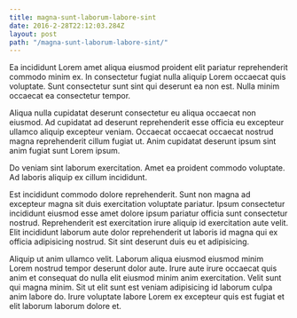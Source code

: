 ```yaml
---
title: magna-sunt-laborum-labore-sint
date: 2016-2-28T22:12:03.284Z
layout: post
path: "/magna-sunt-laborum-labore-sint/"
---
```


Ea incididunt Lorem amet aliqua eiusmod proident elit pariatur reprehenderit commodo minim ex. In consectetur fugiat nulla aliquip Lorem occaecat quis voluptate. Sunt consectetur sunt sint qui deserunt ea non est. Nulla minim occaecat ea consectetur tempor.

Aliqua nulla cupidatat deserunt consectetur eu aliqua occaecat non eiusmod. Ad cupidatat ad deserunt reprehenderit esse officia eu excepteur ullamco aliquip excepteur veniam. Occaecat occaecat occaecat nostrud magna reprehenderit cillum fugiat ut. Anim cupidatat deserunt ipsum sint anim fugiat sunt Lorem ipsum.

Do veniam sint laborum exercitation. Amet ea proident commodo voluptate. Ad laboris aliquip ex cillum incididunt.

Est incididunt commodo dolore reprehenderit. Sunt non magna ad excepteur magna sit duis exercitation voluptate pariatur. Ipsum consectetur incididunt eiusmod esse amet dolore ipsum pariatur officia sunt consectetur nostrud. Reprehenderit est exercitation irure aliquip id exercitation aute velit. Elit incididunt laborum aute dolor reprehenderit ut laboris id magna qui ex officia adipisicing nostrud. Sit sint deserunt duis eu et adipisicing.

Aliquip ut anim ullamco velit. Laborum aliqua eiusmod eiusmod minim Lorem nostrud tempor deserunt dolor aute. Irure aute irure occaecat quis anim et consequat do nulla elit eiusmod minim anim exercitation. Velit sunt qui magna minim. Sit ut elit sunt est veniam adipisicing id laborum culpa anim labore do. Irure voluptate labore Lorem ex excepteur quis est fugiat et elit laborum laborum dolore et.
